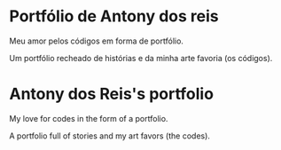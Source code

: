 # Portfólio de Antony dos reis
Meu amor pelos códigos em forma de portfólio.

Um portfólio recheado de histórias e da minha arte favoria (os códigos).

# Antony dos Reis's portfolio
My love for codes in the form of a portfolio.

A portfolio full of stories and my art favors (the codes).
